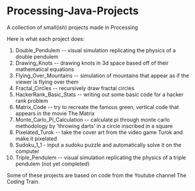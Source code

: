# Processing-Java-Projects
A collection of small(ish) projects made in Processing

Here is what each project does:
1. Double_Pendulem -- visual simulation replicating the physics of a double pendulem
2. Drawing_Knots -- drawing knots in 3d space based off of their mathematical equations
3. Flying_Over_Mountains -- simulation of mountains that appear as if the viewer is flying over them
4. Fractal_Circles -- recursively draw fractal circles
5. HackerRank_Basic_Stats -- writing out some basic code for a hacker rank problem
6. Matrix_Code -- try to recreate the famous green, vertical code that appears in the movie The Matrix
7. Monte_Carlo_Pi_Calculation -- calculate pi through monte carlo methodology by 'throwing darts' in a circle inscribed in a square
8. Pixelated_Turok -- take the cover art from the video game Turok and make it pixelated
9. Sudoku_1_1 - input a sudoku puzzle and automatically solve it on the computer
10. Triple_Pendulem -- visual simulation replicating the physics of a triple pendulem (not yet completed)

Some of these projects are based on code from the Youtube channel The Coding Train.
